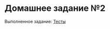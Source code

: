 # Домашнее задание №2
Выполненное задание:
[Тесты](https://github.com/KseniyaNesterenko/vk-education-task-2/blob/main/src/test/java/VKExampleTest.java)
